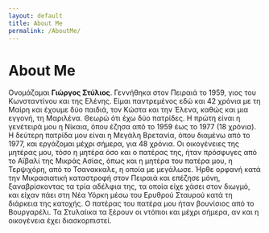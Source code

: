 ```yaml
---
layout: default
title: About Me
permalink: /AboutMe/
---
```

 
# About Me

Ονομάζομαι **Γιώργος Στύλιος**. Γεννήθηκα στον Πειραιά το 1959, γιος του Κωνσταντίνου και της Ελένης. Είμαι παντρεμένος εδώ και 42 χρόνια με τη Μαίρη και έχουμε δύο παιδιά, τον Κώστα και την Έλενα, καθώς και μια εγγονή, τη Μαριλένα.
Θεωρώ ότι έχω δύο πατρίδες. Η πρώτη είναι η γενέτειρά μου η Νίκαια, όπου έζησα από το 1959 έως το 1977 (18 χρόνια). Η δεύτερη πατρίδα μου είναι η Μεγάλη Βρετανία, όπου διαμένω από το 1977, και εργάζομαι μέχρι σήμερα, για 48 χρόνια.
Οι οικογένειες της μητέρας μου, τόσο η μητέρα όσο και ο πατέρας της, ήταν πρόσφυγες από το Αϊβαλί της Μικράς Ασίας, όπως και η μητέρα του πατέρα μου, η Τερψιχόρη, από το Τσανακκαλε, η οποία με μεγάλωσε. Ήρθε ορφανή κατά την Μικρασιατική καταστροφή στον Πειραιά και επέζησε μόνη, ξαναβρίσκοντας τα τρία αδέλφια της, τα οποία είχε χάσει στον διωγμό, και είχαν πάει στη Νέα Υόρκη μέσω του Ερυθρού Σταυρού κατά τη διάρκεια της κατοχής. Ο πατέρας του πατέρα μου ήταν βουνίσιος από το Βουργαρέλι. Τα Στυλαίικα τα ξέρουν οι ντόπιοι και μέχρι σήμερα, αν και η οικογένεια έχει διασκορπιστεί.
